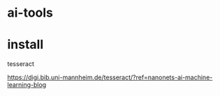 # ai-tools

# install

tesseract

https://digi.bib.uni-mannheim.de/tesseract/?ref=nanonets-ai-machine-learning-blog